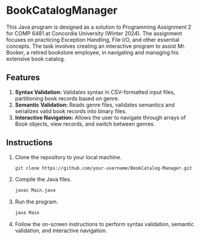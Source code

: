 # BookCatalogManager
This Java program is designed as a solution to Programming Assignment 2 for COMP 6481 at Concordia University (Winter 2024). The assignment focuses on practicing Exception Handling, File I/O, and other essential concepts. The task involves creating an interactive program to assist Mr. Booker, a retired bookstore employee, in navigating and managing his extensive book catalog.

## Features

1. **Syntax Validation:** Validates syntax in CSV-formatted input files, partitioning book records based on genre.
2. **Semantic Validation:** Reads genre files, validates semantics and serializes valid book records into binary files.
3. **Interactive Navigation:** Allows the user to navigate through arrays of Book objects, view records, and switch between genres.

## Instructions

1. Clone the repository to your local machine.
   ```bash
   git clone https://github.com/your-username/BookCatalog-Manager.git
   ```

2. Compile the Java files.
   ```bash
   javac Main.java
   ```

3. Run the program.
   ```bash
   java Main
   ```

4. Follow the on-screen instructions to perform syntax validation, semantic validation, and interactive navigation.
